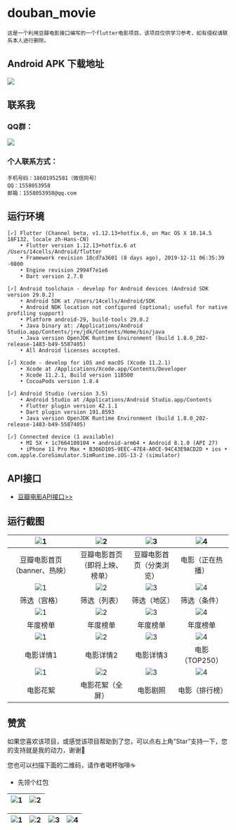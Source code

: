 # douban_movie

    这是一个利用豆瓣电影接口编写的一个flutter电影项目，该项目仅供学习参考，如有侵权请联系本人进行删除。


## Android APK 下载地址

![](https://github.com/shichunlei/douban_movie/blob/master/2020_03_19_0848366815.png)


## 联系我
### QQ群：

![](https://github.com/shichunlei/flutter_app/blob/master/QQ20200121110501.png)


### 个人联系方式：

    手机号码：18601952581（微信同号）
    QQ：1558053958
    邮箱：1558053958@qq.com


## 运行环境

```
[✓] Flutter (Channel beta, v1.12.13+hotfix.6, on Mac OS X 10.14.5 18F132, locale zh-Hans-CN)
    • Flutter version 1.12.13+hotfix.6 at /Users/14cells/Android/flutter
    • Framework revision 18cd7a3601 (8 days ago), 2019-12-11 06:35:39 -0800
    • Engine revision 2994f7e1e6
    • Dart version 2.7.0

[✓] Android toolchain - develop for Android devices (Android SDK version 29.0.2)
    • Android SDK at /Users/14cells/Android/SDK
    • Android NDK location not configured (optional; useful for native profiling support)
    • Platform android-29, build-tools 29.0.2
    • Java binary at: /Applications/Android Studio.app/Contents/jre/jdk/Contents/Home/bin/java
    • Java version OpenJDK Runtime Environment (build 1.8.0_202-release-1483-b49-5587405)
    • All Android licenses accepted.

[✓] Xcode - develop for iOS and macOS (Xcode 11.2.1)
    • Xcode at /Applications/Xcode.app/Contents/Developer
    • Xcode 11.2.1, Build version 11B500
    • CocoaPods version 1.8.4

[✓] Android Studio (version 3.5)
    • Android Studio at /Applications/Android Studio.app/Contents
    • Flutter plugin version 42.1.1
    • Dart plugin version 191.8593
    • Java version OpenJDK Runtime Environment (build 1.8.0_202-release-1483-b49-5587405)

[✓] Connected device (1 available)
    • MI 5X • 1c7664100104 • android-arm64 • Android 8.1.0 (API 27)
    • iPhone 11 Pro Max • B366D105-9EEC-47E4-A0CE-94C43E9ACD2D • ios • com.apple.CoreSimulator.SimRuntime.iOS-13-2 (simulator)
```


## API接口

- [豆瓣电影API接口>>](https://github.com/shichunlei/-Api/blob/master/%E8%B1%86%E7%93%A3%E7%94%B5%E5%BD%B1.md)



## 运行截图

|![1](https://github.com/shichunlei/flutter_app/blob/master/screenshots/Screenshot_2019-03-31-09-16-35-569.jpg)|![2](https://github.com/shichunlei/flutter_app/blob/master/screenshots/Screenshot_2019-03-31-09-16-49-010.jpg)|![3](https://github.com/shichunlei/flutter_app/blob/master/screenshots/Screenshot_2019-03-31-09-16-58-888.jpg)|![4](https://github.com/shichunlei/flutter_app/blob/master/screenshots/Screenshot_2019-01-30-15-13-51-495.jpg)|
| :--: | :--: | :--: | :--: |
|豆瓣电影首页（banner、热映）|豆瓣电影首页（即将上映、榜单）|豆瓣电影首页（分类浏览）|电影（正在热播）|
|![1](https://github.com/shichunlei/flutter_app/blob/master/screenshots/Screenshot_2019-10-17-17-22-35-128.jpg)|![2](https://github.com/shichunlei/flutter_app/blob/master/screenshots/Screenshot_2019-10-17-17-22-27-284.jpg)|![3](https://github.com/shichunlei/flutter_app/blob/master/screenshots/Screenshot_2019-10-17-17-22-07-528.png)|![4](https://github.com/shichunlei/flutter_app/blob/master/screenshots/Screenshot_2019-10-17-17-22-20-433.jpg)|
|筛选（宫格）|筛选（列表）|筛选（地区）|筛选（条件）|
|![1](https://github.com/shichunlei/flutter_app/blob/master/screenshots/Screenshot_2019-10-18-16-49-23-728.png)|![2](https://github.com/shichunlei/flutter_app/blob/master/screenshots/Screenshot_2019-10-18-16-48-41-191.png)|![3](https://github.com/shichunlei/flutter_app/blob/master/screenshots/Screenshot_2019-10-18-16-48-55-570.png)|![4](https://github.com/shichunlei/flutter_app/blob/master/screenshots/Screenshot_2019-10-18-16-49-08-187.png)|
|年度榜单|年度榜单|年度榜单|年度榜单|
|![1](https://github.com/shichunlei/flutter_app/blob/master/screenshots/Screenshot_2019-01-30-15-14-45-013.jpg)|![2](https://github.com/shichunlei/flutter_app/blob/master/screenshots/Screenshot_2019-03-05-16-52-35-366.jpg)|![3](https://github.com/shichunlei/flutter_app/blob/master/screenshots/Screenshot_2019-03-31-09-25-22-636.jpg)|![4](https://github.com/shichunlei/flutter_app/blob/master/screenshots/Screenshot_2019-01-30-15-14-03-080.jpg)|
|电影详情1|电影详情2|电影详情3|电影（TOP250）|
|![1](https://github.com/shichunlei/flutter_app/blob/master/screenshots/Screenshot_2019-03-31-09-28-47-225.jpg)|![2](https://github.com/shichunlei/flutter_app/blob/master/screenshots/Screenshot_2019-03-31-09-30-31-617.jpg)|![3](https://github.com/shichunlei/flutter_app/blob/master/screenshots/Screenshot_2019-03-05-16-52-22-895.png)|![4](https://github.com/shichunlei/flutter_app/blob/master/screenshots/Screenshot_2019-03-05-16-52-48-129.jpg)|
|电影花絮|电影花絮（全屏）|电影剧照|电影（排行榜）|


## 赞赏

如果您喜欢该项目，或感觉该项目帮助到了您，可以点右上角“Star”支持一下，您的支持就是我的动力，谢谢🙂

您也可以扫描下面的二维码，请作者喝杯咖啡☕️


- 先领个红包

|![1](https://github.com/shichunlei/flutter_app/blob/master/admire-for/781564454769_.pic.jpg)|![2](https://github.com/shichunlei/flutter_app/blob/master/admire-for/811564454769_.pic.jpg)|
| :--: | :--: |


|![1](https://github.com/shichunlei/flutter_app/blob/master/admire-for/771564454769_.pic.jpg)|![2](https://github.com/shichunlei/flutter_app/blob/master/admire-for/801564454769_.pic.jpg)|![3](https://github.com/shichunlei/flutter_app/blob/master/admire-for/761564454769_.pic_hd.jpg)|![4](https://github.com/shichunlei/flutter_app/blob/master/admire-for/821564454769_.pic.jpg)|
| :--: | :--: | :--: | :--: |
